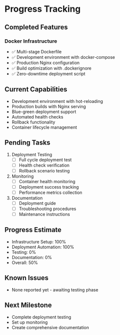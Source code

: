 # Progress Tracking

## Completed Features

### Docker Infrastructure
- ✅ Multi-stage Dockerfile
- ✅ Development environment with docker-compose
- ✅ Production Nginx configuration
- ✅ Build optimization with .dockerignore
- ✅ Zero-downtime deployment script

## Current Capabilities
- Development environment with hot-reloading
- Production builds with Nginx serving
- Blue-green deployment support
- Automated health checks
- Rollback functionality
- Container lifecycle management

## Pending Tasks
1. Deployment Testing
   - [ ] Full cycle deployment test
   - [ ] Health check verification
   - [ ] Rollback scenario testing

2. Monitoring
   - [ ] Container health monitoring
   - [ ] Deployment success tracking
   - [ ] Performance metrics collection

3. Documentation
   - [ ] Deployment guide
   - [ ] Troubleshooting procedures
   - [ ] Maintenance instructions

## Progress Estimate
- Infrastructure Setup: 100%
- Deployment Automation: 100%
- Testing: 0%
- Documentation: 0%
- Overall: 50%

## Known Issues
- None reported yet - awaiting testing phase

## Next Milestone
- Complete deployment testing
- Set up monitoring
- Create comprehensive documentation